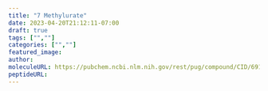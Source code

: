 ```yaml
---
title: "7 Methylurate"
date: 2023-04-20T21:12:11-07:00
draft: true
tags: ["",""]
categories: ["",""]
featured_image: 
author: 
moleculeURL: https://pubchem.ncbi.nlm.nih.gov/rest/pug/compound/CID/69160/record/SDF/?record_type=3d&response_type=display
peptideURL:
---
```

